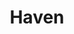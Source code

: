 ---
type: "portfolio"
title: "Haven"
description: "web site and application for insurance start up"
tech: "react-native, gatsby, emotion.js (scss), css"
link: "https://www.myhavenhealth.com"
image: "../images/portfolio/haven.png"
---